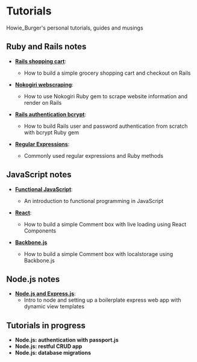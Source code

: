 # Tutorials
Howie_Burger's personal tutorials, guides and musings

## Ruby and Rails notes
- [**Rails shopping cart**](Rails_Shopping_Cart.md):
  - How to build a simple grocery shopping cart and checkout on Rails

- [**Nokogiri webscraping**](Nokogiri_Webscraping.md):
  - How to use Nokogiri Ruby gem to scrape website information and render on Rails

- [**Rails authentication bcrypt**](rails_authentication.md):
  - How to build Rails user and password authentication from scratch with bcrypt Ruby gem

- [**Regular Expressions**](regular_expressions.md):
  - Commonly used regular expressions and Ruby methods

## JavaScript notes
- [**Functional JavaScript**](functional_js.md):
  - An introduction to functional programming in JavaScript

- [**React**](react_view.md):
  - How to build a simple Comment box with live loading using React Components

- [**Backbone.js**](backbonejs.md)
  - How to build a simple Comment box with localstorage using Backbone.js

## Node.js notes
- [**Node.js and Express.js**](node_express_intro.md):
  - Intro to node and setting up a boilerplate express web app with dynamic view templates

## Tutorials in progress
- **Node.js: authentication with passport.js**
- **Node.js: restful CRUD app**
- **Node.js: database migrations**
